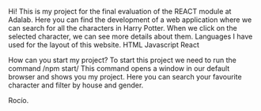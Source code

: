 Hi!
This is my project for the final evaluation of the REACT module at Adalab.
Here you can find the development of a web application where we can search for all the characters in Harry Potter. When we click on the selected character, we can see more details about them.
Languages I have used for the layout of this website.
HTML
Javascript
React

How can you start my project?
To start this project we need to run the command /npm start/
This command opens a window in our default browser and shows you my project.
Here you can search your favourite character and filter by house and gender.

Rocío.
